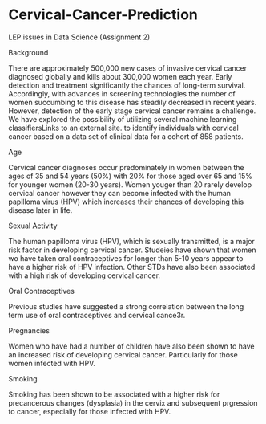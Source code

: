 # Cervical-Cancer-Prediction
LEP issues in Data Science (Assignment 2)

Background

There are approximately 500,000 new cases of invasive cervical cancer diagnosed globally and kills about 300,000 women each year. Early detection and treatment significantly the chances of long-term survival. Accordingly, with advances in screening technologies the number of women succumbing to this disease has steadily decreased in recent years. However, detection of the early stage cervical cancer remains a challenge. We have explored the possibility of utilizing several machine learning classifiersLinks to an external site. to identify individuals with cervical cancer based on a data set of clinical data for a cohort of 858 patients.

Age

Cervical cancer diagnoses occur predominately in women between the ages of 35 and 54 years (50%) with 20% for those aged over 65 and 15% for younger women (20-30 years). Women youger than 20 rarely develop cervical cancer however they can become infected with the human papilloma virus (HPV) which increases their chances of developing this disease later in life.

Sexual Activity

The human papilloma virus (HPV), which is sexually transmitted, is a major risk factor in developing cervical cancer. Studeies have shown that women wo have taken oral contraceptives for longer than 5-10 years appear to have a higher risk of HPV infection. Other STDs have also been associated with a high risk of developing cervical cancer.

Oral Contraceptives

Previous studies have suggested a strong correlation between the long term use of oral contraceptives and cervical cance3r.

Pregnancies

Women who have had a number of children have also been shown to have an increased risk of developing cervical cancer. Particularly for those women infected with HPV.

Smoking

Smoking has been shown to be associated with a higher risk for precancerous changes (dysplasia) in the cervix and subsequent prgression to cancer, especially for those infected with HPV.
